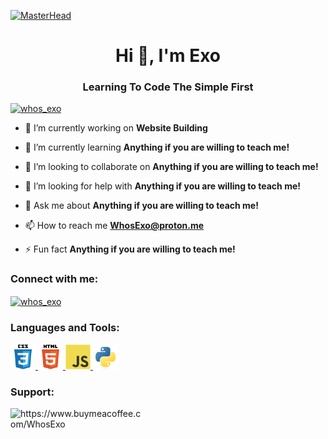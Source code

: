 [![MasterHead](https://share.creavite.co/EhTeQ3euPiz2t2ij.gif)](https://rishavchanda.io)
<h1 align="center">Hi 👋, I'm Exo</h1>
<h3 align="center">Learning To Code The Simple First</h3>


<p align="left"> <a href="https://twitter.com/whos_exo" target="blank"><img src="https://img.shields.io/twitter/follow/whos_exo?logo=twitter&style=for-the-badge" alt="whos_exo" /></a> </p>

- 🔭 I’m currently working on **Website Building**

- 🌱 I’m currently learning **Anything if you are willing to teach me!**

- 👯 I’m looking to collaborate on **Anything if you are willing to teach me!**

- 🤝 I’m looking for help with **Anything if you are willing to teach me!**

- 💬 Ask me about **Anything if you are willing to teach me!**

- 📫 How to reach me **WhosExo@proton.me**

- ⚡ Fun fact **Anything if you are willing to teach me!**

<h3 align="left">Connect with me:</h3>
<p align="left">
<a href="https://twitter.com/whos_exo" target="blank"><img align="center" src="https://raw.githubusercontent.com/rahuldkjain/github-profile-readme-generator/master/src/images/icons/Social/twitter.svg" alt="whos_exo" height="30" width="40" /></a>
</p>

<h3 align="left">Languages and Tools:</h3>
<p align="left"> <a href="https://www.w3schools.com/css/" target="_blank" rel="noreferrer"> <img src="https://raw.githubusercontent.com/devicons/devicon/master/icons/css3/css3-original-wordmark.svg" alt="css3" width="40" height="40"/> </a> <a href="https://www.w3.org/html/" target="_blank" rel="noreferrer"> <img src="https://raw.githubusercontent.com/devicons/devicon/master/icons/html5/html5-original-wordmark.svg" alt="html5" width="40" height="40"/> </a> <a href="https://developer.mozilla.org/en-US/docs/Web/JavaScript" target="_blank" rel="noreferrer"> <img src="https://raw.githubusercontent.com/devicons/devicon/master/icons/javascript/javascript-original.svg" alt="javascript" width="40" height="40"/> </a> <a href="https://www.python.org" target="_blank" rel="noreferrer"> <img src="https://raw.githubusercontent.com/devicons/devicon/master/icons/python/python-original.svg" alt="python" width="40" height="40"/> </a> </p>

<h3 align="left">Support:</h3>
<p><a href="https://www.buymeacoffee.com/WhosExo"> <img align="left" src="https://cdn.buymeacoffee.com/buttons/v2/default-yellow.png" height="50" width="210" alt="https://www.buymeacoffee.com/WhosExo" /></a></p><br><br>
